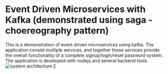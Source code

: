 # Event Driven Microservices with Kafka (demonstrated using saga -choereography pattern)
This is a demonstration of event driven microservices using kafka. The application consist multiple services, and together these services provide the overall functionality of a complete signup/login/reset password system. The application is developed with nodejs and several backend tools.
![system architecture 2](https://user-images.githubusercontent.com/3667737/204997563-9bb1d963-fc89-4d37-87e4-e2aa8ed06472.png)
